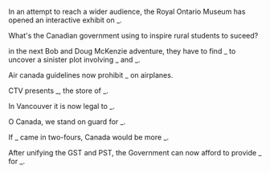 In an attempt to reach a wider audience, the Royal Ontario Museum has opened an interactive exhibit on _.

What's the Canadian government using to inspire rural students to suceed?

in the next Bob and Doug McKenzie adventure, they have to find _ to uncover a sinister plot involving _ and _.

Air canada guidelines now prohibit _ on airplanes.

CTV presents _, the store of _.

In Vancouver it is now legal to _.

O Canada, we stand on guard for _.

If _ came in two-fours, Canada would be more _.

After unifying the GST and PST, the Government can now afford to provide _ for _.